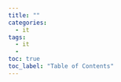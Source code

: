 ```yaml
---
title: ""
categories:
  - it
tags:
  - it
  - 
toc: true
toc_label: "Table of Contents"
---
```


# 

